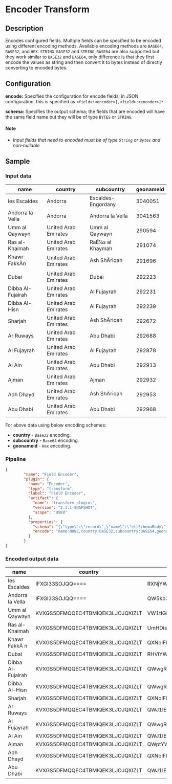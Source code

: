 # Encoder Transform


Description
-----------
Encodes configured fields. Multiple fields can be specified to be encoded using different encoding methods.
Available encoding methods are ``BASE64``, ``BASE32``, and ``HEX``. `STRING_BASE32` and `STRING_BASE64` are also supported but they work similar to `BASE32` and `BASE64`, only difference
is that they first encode the values as string and then convert it to bytes instead of directly converting to encoded bytes.


Configuration
-------------
**encode:** Specifies the configuration for encode fields; in JSON configuration, 
this is specified as ``<field>:<encoder>[,<field>:<encoder>]*``.

**schema:** Specifies the output schema; the fields that are encoded will have the same field name 
but they will be of type ``BYTES`` or ``STRING``.

#### Note
- *Input fields that need to encoded must be of type `String` or `Bytes` and non-nullable*


Sample
---------
### Input data
|name             |country             |subcountry        |geonameid|
|-----------------|--------------------|------------------|---------|
|les Escaldes     |Andorra             |Escaldes-Engordany|3040051  |
|Andorra la Vella |Andorra             |Andorra la Vella  |3041563  |
|Umm al Qaywayn   |United Arab Emirates|Umm al Qaywayn    |290594   |
|Ras al-Khaimah   |United Arab Emirates|RaÊ¼s al Khaymah  |291074   |
|Khawr FakkÄn    |United Arab Emirates|Ash ShÄriqah     |291696   |
|Dubai            |United Arab Emirates|Dubai             |292223   |
|Dibba Al-Fujairah|United Arab Emirates|Al Fujayrah       |292231   |
|Dibba Al-Hisn    |United Arab Emirates|Al Fujayrah       |292239   |
|Sharjah          |United Arab Emirates|Ash ShÄriqah     |292672   |
|Ar Ruways        |United Arab Emirates|Abu Dhabi         |292688   |
|Al Fujayrah      |United Arab Emirates|Al Fujayrah       |292878   |
|Al Ain           |United Arab Emirates|Abu Dhabi         |292913   |
|Ajman            |United Arab Emirates|Ajman             |292932   |
|Adh Dhayd        |United Arab Emirates|Ash ShÄriqah     |292953   |
|Abu Dhabi        |United Arab Emirates|Abu Dhabi         |292968   |

For above data using below encoding schemes:

- **country**     -   `Base32` encoding.
- **subcountry**  -   `Base64` encoding.
- **geonameid**   -   `Hex` encoding.
 

### Pipeline

```json
{
        "name": "Field Encoder",
        "plugin": {
          "name": "Encoder",
          "type": "transform",
          "label": "Field Encoder",
          "artifact": {
            "name": "transform-plugins",
            "version": "2.1.1-SNAPSHOT",
            "scope": "USER"
          },
          "properties": {
            "schema": "{\"type\":\"record\",\"name\":\"etlSchemaBody\",\"fields\":[{\"name\":\"name\",\"type\":[\"string\",\"null\"]},{\"name\":\"country\",\"type\":[\"string\",\"null\"]},{\"name\":\"subcountry\",\"type\":[\"string\",\"null\"]},{\"name\":\"geonameid\",\"type\":[\"string\",\"null\"]}]}",
            "encode": "name:NONE,country:BASE32,subcountry:BASE64,geonameid:HEX"
          }
        }
}

```

### Encoded output data
|name             |country             |subcountry        |geonameid|
|-----------------|--------------------|------------------|---------|
|les Escaldes     |IFXGI33SOJQQ====    |RXNjYWxkZXMtRW5nb3JkYW55|33303430303531|
|Andorra la Vella |IFXGI33SOJQQ====    |QW5kb3JyYSBsYSBWZWxsYQ==|33303431353633|
|Umm al Qaywayn   |KVXGS5DFMQQEC4TBMIQEK3LJOJQXIZLT|VW1tIGFsIFFheXdheW4=|323930353934|
|Ras al-Khaimah   |KVXGS5DFMQQEC4TBMIQEK3LJOJQXIZLT|UmHDisK8cyBhbCBLaGF5bWFo|323931303734|
|Khawr FakkÄ n    |KVXGS5DFMQQEC4TBMIQEK3LJOJQXIZLT|QXNoIFNow4QgcmlxYWg=|323931363936|
|Dubai            |KVXGS5DFMQQEC4TBMIQEK3LJOJQXIZLT|RHViYWk=          |323932323233|
|Dibba Al-Fujairah|KVXGS5DFMQQEC4TBMIQEK3LJOJQXIZLT|QWwgRnVqYXlyYWg=  |323932323331|
|Dibba Al-Hisn    |KVXGS5DFMQQEC4TBMIQEK3LJOJQXIZLT|QWwgRnVqYXlyYWg=  |323932323339|
|Sharjah          |KVXGS5DFMQQEC4TBMIQEK3LJOJQXIZLT|QXNoIFNow4QgcmlxYWg=|323932363732|
|Ar Ruways        |KVXGS5DFMQQEC4TBMIQEK3LJOJQXIZLT|QWJ1IERoYWJp      |323932363838|
|Al Fujayrah      |KVXGS5DFMQQEC4TBMIQEK3LJOJQXIZLT|QWwgRnVqYXlyYWg=  |323932383738|
|Al Ain           |KVXGS5DFMQQEC4TBMIQEK3LJOJQXIZLT|QWJ1IERoYWJp      |323932393133|
|Ajman            |KVXGS5DFMQQEC4TBMIQEK3LJOJQXIZLT|QWptYW4=          |323932393332|
|Adh Dhayd        |KVXGS5DFMQQEC4TBMIQEK3LJOJQXIZLT|QXNoIFNow4QgcmlxYWg=|323932393533|
|Abu Dhabi        |KVXGS5DFMQQEC4TBMIQEK3LJOJQXIZLT|QWJ1IERoYWJp      |323932393638|


